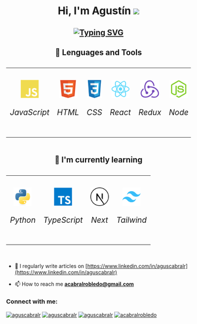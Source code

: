 <h1 align="center">Hi, I'm Agustín <img src="https://media.giphy.com/media/hvRJCLFzcasrR4ia7z/giphy.gif" width="35"></h1>

<h2 align="center"><a href="https://git.io/typing-svg"><img src="https://readme-typing-svg.demolab.com?font=Chakra+Petch&weight=700&size=50&duration=4000&pause=1000&color=FFF&center=true&vCenter=true&width=800&height=100&lines=Full+Stack+Developer" alt="Typing SVG"/></a></h2>

<h2 align="center">🧠 Lenguages and Tools
  <div align="center">
    <p align="center">
      <h6>
        <table>
          <tr>
            <td align="center">
              <h6><a href="https://developer.mozilla.org/en-US/docs/Web/JavaScript" target="_blank" rel="noreferrer"> <img src="https://github.com/devicons/devicon/blob/master/icons/javascript/javascript-plain.svg" alt="JavaScript" width="50" height="50"></a><p>JavaScript</p></h6>
            </td>
            <td align="center">
              <h6><a href="https://developer.mozilla.org/en-US/docs/Web/HTML" target="_blank" rel="noreferrer"> <img src="https://github.com/devicons/devicon/blob/master/icons/html5/html5-original.svg" alt="HTML" width="50" height="50"></a><p>HTML</p></h6>
            </td>
            <td align="center">
              <h6><a href="https://developer.mozilla.org/en-US/docs/Web/CSS" target="_blank" rel="noreferrer"> <img src="https://github.com/devicons/devicon/blob/master/icons/css3/css3-original.svg" alt="CSS" width="50" height="50"></a><p>CSS</p></h6>
            </td>
            <td align="center">
              <h6><a href="https://reactjs.org" target="_blank" rel="noreferrer"> <img src="https://github.com/devicons/devicon/blob/master/icons/react/react-original.svg" alt="React" width="50" height="50"></a><p>React</p></h6>
            </td>
            <td align="center">
              <h6><a href="https://redux.js.org" target="_blank" rel="noreferrer"> <img src="https://github.com/devicons/devicon/blob/master/icons/redux/redux-original.svg" alt="Redux" width="50" height="50"></a><p>Redux</p></h6>
            </td>
            <td align="center">
              <h6><a href="https://nodejs.org" target="_blank" rel="noreferrer"> <img src="https://github.com/devicons/devicon/blob/master/icons/nodejs/nodejs-original.svg" alt="Node" width="50" height="50"></a><p>Node</p></h6>
            </td>
            <td align="center">
              <h6><a href="https://expressjs.com" target="_blank" rel="noreferrer"> <img src="https://github.com/devicons/devicon/blob/master/icons/express/express-original.svg" alt="Express" width="50" height="50"></a><p>Express</p></h6>
            </td>
            <td align="center">
              <h6><a href="https://sequelize.org/" target="_blank" rel="noreferrer"> <img src="https://github.com/devicons/devicon/blob/master/icons/sequelize/sequelize-original.svg" alt="Sequelize" width="50" height="50"></a><p>Sequelize</p></h6>
            </td>
            <td align="center">
              <h6><a href="https://www.postgresql.org" target="_blank" rel="noreferrer"> <img src="https://github.com/devicons/devicon/blob/master/icons/postgresql/postgresql-original.svg" alt="PostgreSQL" width="50" height="50"></a><p>PostgreSQL</p></h6>
            </td>
            <td align="center">
              <h6><a href="https://postman.com" target="_blank" rel="noreferrer"> <img src="https://www.vectorlogo.zone/logos/getpostman/getpostman-icon.svg" alt="Postman" width="50" height="50"></a><p>Postman</p></h6>
            </td>
            <td align="center">
              <h6><a href="https://git-scm.com" target="_blank" rel="noreferrer"> <img src="https://www.vectorlogo.zone/logos/git-scm/git-scm-icon.svg" alt="GitFlow" width="50" height="50"></a><p>GitFlow</p></h6>
            </td>
          </tr>
        </table>
      </h6>
    </p>      
  </div>
</h2>

<h2 align="center">🌱 I'm currently learning
  <div align="center">
    <p align="center">
      <h6>
        <table>
          <tr>
            <td align="center">
              <h6><a href="https://www.python.org" target="_blank" rel="noreferrer"> <img src="https://github.com/devicons/devicon/blob/master/icons/python/python-original.svg" alt="Python" width="50" height="50"></a><p>Python</p></h6>
            </td>
            <td align="center">
              <h6><a href="https://www.typescriptlang.org/" target="_blank" rel="noreferrer"> <img src="https://github.com/devicons/devicon/blob/master/icons/typescript/typescript-plain.svg" alt="TypeScript" width="50" height="50"></a><p>TypeScript</p></h6>
            </td>
            <td align="center">
              <h6><a href="https://nextjs.org/" target="_blank" rel="noreferrer"> <img src="https://github.com/devicons/devicon/blob/master/icons/nextjs/nextjs-line.svg" alt="Next" width="50" height="50"></a><p>Next</p></h6>
            </td>
            <td align="center">
              <h6><a href="https://tailwindcss.com/" target="_blank" rel="noreferrer"> <img src="https://github.com/devicons/devicon/blob/master/icons/tailwindcss/tailwindcss-plain.svg" alt="Tailwind" width="50" height="50"></a><p>Tailwind</p></h6>
            </td>
          </tr>
        </table>
      </h6>
    </p>      
  </div>
</h2>

- 📝 I regularly write articles on [https://www.linkedin.com/in/aguscabralr](https://www.linkedin.com/in/aguscabralr)

- 📫 How to reach me **acabralrobledo@gmail.com**

<h3 align="left">Connect with me:</h3>
<p align="left">
<a href="https://twitter.com/aguscabralr" target="blank"><img align="center" src="https://raw.githubusercontent.com/rahuldkjain/github-profile-readme-generator/master/src/images/icons/Social/twitter.svg" alt="aguscabralr" height="30" width="40" /></a>
<a href="https://linkedin.com/in/aguscabralr" target="blank"><img align="center" src="https://raw.githubusercontent.com/rahuldkjain/github-profile-readme-generator/master/src/images/icons/Social/linked-in-alt.svg" alt="aguscabralr" height="30" width="40" /></a>
<a href="https://instagram.com/aguscabralr" target="blank"><img align="center" src="https://raw.githubusercontent.com/rahuldkjain/github-profile-readme-generator/master/src/images/icons/Social/instagram.svg" alt="aguscabralr" height="30" width="40" /></a>
<a href="https://www.hackerrank.com/acabralrobledo" target="blank"><img align="center" src="https://raw.githubusercontent.com/rahuldkjain/github-profile-readme-generator/master/src/images/icons/Social/hackerrank.svg" alt="acabralrobledo" height="30" width="40" /></a>
</p>
